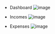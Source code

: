 * Dashboard
![image](https://github.com/RohanNikumbh27/personal-expense-tracker/assets/123468557/1d52be14-88da-406b-bba0-89381fcb1fe3)


* Incomes
![image](https://github.com/RohanNikumbh27/personal-expense-tracker/assets/123468557/e1b99c05-cc13-44cb-b979-8297e396a739)

* Expenses
![image](https://github.com/RohanNikumbh27/personal-expense-tracker/assets/123468557/ec040c6d-e4f8-41a8-969f-17a6d661ed35)
